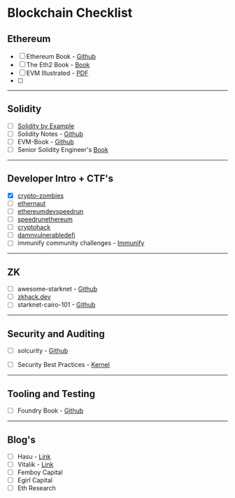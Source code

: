 # Blockchain Checklist 

## Ethereum

- [ ] Ethereum Book - [Github](https://github.com/Bl0xhead/ethereumbook)
- [ ] The Eth2 Book - [Book](https://eth2.incessant.ink/book/00__introduction/00__foreword.html#on-the-general-state-of-the-book)
- [ ] EVM Illustrated - [PDF](https://takenobu-hs.github.io/downloads/ethereum_evm_illustrated.pdf)
- [ ] 

-----
## Solidity
- [ ] [Solidity by Example](https://solidity-by-example.org/first-app/)
- [ ] Solidity Notes - [Github](https://github.com/Bl0xhead/solidity-notes)
- [ ] EVM-Book - [Github](https://github.com/Bl0xhead/EVM-Book)
- [ ] Senior Solidity Engineer's [Book](https://solidity-book.netlify.app/)

------

## Developer Intro + CTF's
- [x] [crypto-zombies](https://ethernaut.openzeppelin.com/level/0x9CB391dbcD447E645D6Cb55dE6ca23164130D008)
- [ ] [ethernaut](https://ethernaut.openzeppelin.com/level/0x9CB391dbcD447E645D6Cb55dE6ca23164130D008)
- [ ] [ethereumdevspeedrun](https://medium.com/@austin_48503/%EF%B8%8Fethereum-dev-speed-run-bd72bcba6a4c) 
- [ ] [speedrunethereum](https://speedrunethereum.com/)
- [ ] [cryptohack](https://cryptohack.org/)
- [ ] [damnvulnerabledefi](https://www.damnvulnerabledefi.xyz/)
- [ ] immunify community challenges - [Immunify](https://github.com/immunefi-team/community-challenges)
----------

## ZK 
- [ ] awesome-starknet - [Github](https://github.com/gakonst/awesome-starknet)
- [ ] [zkhack.dev](https://www.zkhack.dev/)
- [ ] starknet-cairo-101 - [Github](https://github.com/l-henri/starknet-cairo-101)
------

## Security and Auditing
- [ ] solcurity - [Github](https://github.com/Rari-Capital/solcurity)
- [ ] Security Best Practices - [Kernel](https://kernel.community/en/resources/security)


-----

## Tooling and Testing
- [ ] Foundry Book - [Github](https://onbjerg.github.io/foundry-book/getting-started/installation.html)

---

## Blog's 
- [ ] Hasu - [Link](https://hasu.blog/select-writing-and-research#ac3fbc31de264e70a83695889e83d6e0)
- [ ] Vitalik - [Link](vitalik.ca)
- [ ] Femboy Capital
- [ ] Egirl Capital
- [ ] Eth Research
